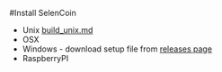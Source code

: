 #Install SelenCoin

- Unix <a href="/doc/build_unix.md">build_unix.md</a>
- OSX
- Windows - download setup file from <a href="https://github.com/SelenCoin/selencoin/releases">releases page</a>
- RaspberryPI
